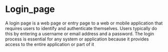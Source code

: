 # Login_page
A login page is a web page or entry page to a web or mobile application that requires users to identify and authenticate themselves. Users typically do this by entering a username or email address and a password. The login process is essential for any system or application because it provides access to the entire application or part of it
